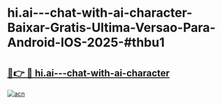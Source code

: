 # hi.ai---chat-with-ai-character-Baixar-Gratis-Ultima-Versao-Para-Android-IOS-2025-#thbu1

# <h2><a href="https://ainizakaria.my?title=hi.ai---chat-with-ai-character&ref=24M">🔗👉 🔴 hi.ai---chat-with-ai-character</a></h2>

[![acn](https://github.com/user-attachments/assets/0f9c940e-d8b0-45ae-aac7-cd30a18b3e1c)](https://ainizakaria.my?title=hi.ai---chat-with-ai-character&ref=24M)

